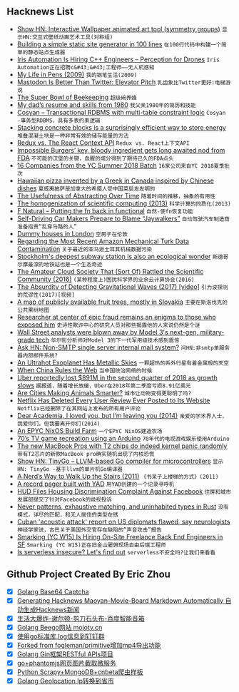 ## Hacknews List


- [Show HN: Interactive Wallpaper animated art tool (symmetry groups)](http://coloring-book.co/wallpaper)  `显示HN:交互式壁纸动画艺术工具(对称组)`
- [Building a simple static site generator in 100 lines](https://smalldata.tech/blog/2018/08/16/building-a-simple-static-site-generator-using-node-js)  `在100行代码中构建一个简单的静态站点生成器`
- [Iris Automation Is Hiring C&#43;&#43; Engineers – Perception for Drones](http://www.irisonboard.com/careers/)  `Iris Automation正在招聘c&#43;&#43;工程师——无人机感知`
- [My Life in Pens (2009)](https://iamjamesward.com/2009/08/18/my-life-in-pens-part-1/)  `我的钢笔生活(2009)`
- [Mastodon Is Better Than Twitter: Elevator Pitch](https://www.codesections.com/blog/mastodon-elevator-pitch/)  `乳齿象比Twitter更好:电梯游说`
- [The Super Bowl of Beekeeping](https://www.nytimes.com/2018/08/15/magazine/the-super-bowl-of-beekeeping.html)  `超级碗养蜂`
- [My dad’s resume and skills from 1980](https://github.com/runvnc/dadsresume)  `我父亲1980年的简历和技能`
- [Cosyan – Transactional RDBMS with multi-table constraint logic](https://github.com/gsvigruha/cosyan)  `Cosyan -事务型RDBMS，具有多表约束逻辑`
- [Stacking concrete blocks is a surprisingly efficient way to store energy](https://qz.com/1355672/stacking-concrete-blocks-is-a-surprisingly-efficient-way-to-store-energy/)  `堆叠混凝土块是一种非常有效的储存能量的方法`
- [Redux vs. The React Context API](https://daveceddia.com/context-api-vs-redux/)  `Redux vs. React上下文API`
- [Impossible Burgers’ key, bloody ingredient gets long awaited nod from FDA](https://arstechnica.com/science/2018/07/ingredient-that-makes-meatless-impossible-burgers-meaty-finally-accepted-by-fda/)  `不可能的汉堡的关键，血腥的成分得到了期待已久的FDA点头`
- [16 Companies from the YC Summer 2018 Batch](https://blog.ycombinator.com/s18-16-companies/)  `16家公司来自YC 2018夏季批次`
- [Hawaiian pizza invented by a Greek in Canada inspired by Chinese dishes](https://en.wikipedia.org/wiki/Hawaiian_pizza)  `夏威夷披萨是加拿大的希腊人受中国菜启发发明的`
- [The Usefulness of Abstracting Over Time](https://maxhallinan.com/posts/2018/08/17/the-usefulness-of-abstracting-over-time/)  `随着时间的推移，抽象的有用性`
- [The homogenization of scientific computing (2013)](http://www.talyarkoni.org/blog/2013/11/18/the-homogenization-of-scientific-computing-or-why-python-is-steadily-eating-other-languages-lunch/)  `科学计算的同质化(2013)`
- [F Natural – Putting the fn back in functional](https://github.com/billhails/PyScheme/wiki)  `自然-使fn恢复功能`
- [Self-Driving Car Makers Prepare to Blame “Jaywalkers”](https://usa.streetsblog.org/2018/08/17/if-self-driving-cars-cant-detect-jaywalkers-they-shouldnt-be-on-the-roads/)  `自动驾驶汽车制造商准备指责“乱穿马路的人”`
- [Dummy houses in London](http://www.urban75.org/london/leinster.html)  `空房子在伦敦`
- [Regarding the Most Recent Amazon Mechanical Turk Data Contamination](https://www.maxhuibai.com/blog/evidence-that-responses-from-repeating-gps-are-random)  `关于最近的亚马逊土耳其机械数据污染`
- [Stockholm&#39;s deepest subway station is also an ecological wonder](https://www.atlasobscura.com/places/kungstradgarden-metro-station)  `斯德哥尔摩最深的地铁站也是一个生态奇迹`
- [The Amateur Cloud Society That (Sort Of) Rattled the Scientific Community (2016)](https://www.nytimes.com/2016/05/08/magazine/the-amateur-cloud-society-that-sort-of-rattled-the-scientific-community.html)  `(某种程度上)困扰科学界的业余云计算协会(2016)`
- [The Absurdity of Detecting Gravitational Waves (2017) [video]](https://www.youtube.com/watch?v=iphcyNWFD10)  `引力波探测的荒谬性(2017)[视频]`
- [A map of publicly available fruit trees, mostly in Slovakia](http://www.fruitmap.sk/)  `主要在斯洛伐克的公共果树地图`
- [Researcher at center of epic fraud remains an enigma to those who exposed him](http://www.sciencemag.org/news/2018/08/researcher-center-epic-fraud-remains-enigma-those-who-exposed-him)  `史诗性欺诈中心的研究人员对那些揭露他的人来说仍然是个谜`
- [Wall Street analysts were blown away by Model 3&#39;s next-gen, military-grade tech](https://markets.businessinsider.com/news/stocks/tesla-model-3-has-next-gen-military-grade-tech-ubs-says-but-will-never-turn-profit-2018-8-1027468439)  `华尔街分析师对Model 3的下一代军用级技术感到震惊`
- [Ask HN: Non-SMTP single server internal mail system?](item?id=17780358)  `问HN:非smtp单服务器内部邮件系统?`
- [An Ultrahot Exoplanet Has Metallic Skies](https://www.scientificamerican.com/article/this-ultrahot-exoplanet-has-metallic-skies/)  `一颗超热的系外行星有着金属般的天空`
- [When China Rules the Web](https://www.foreignaffairs.com/articles/china/2018-08-13/when-china-rules-web)  `当中国统治网络的时候`
- [Uber reportedly lost $891M in the second quarter of 2018 as growth slows](https://www.theverge.com/2018/8/15/17693834/uber-revenue-loss-earnings-q2-2018)  `据报道，随着增长放缓，Uber在2018年第二季度亏损8.91亿美元`
- [Are Cities Making Animals Smarter?](https://www.theatlantic.com/science/archive/2018/08/cities-animal-intelligence-fishing-cats/567538/?single_page=true)  `城市让动物变得更聪明了吗?`
- [Netflix Has Deleted Every User Review Ever Posted to Its Website](https://www.indiewire.com/2018/08/netflix-user-reviews-deleted-1201996038/)  `Netflix已经删除了在其网站上发布的所有用户评论`
- [Dear Academia, I loved you, but I’m leaving you (2014)](http://anothersb.blogspot.com/2014/04/dear-academia-i-loved-you-but-im.html)  `亲爱的学术界人士，我爱你们，但我要离开你们(2014)`
- [An EPYC NixOS Build Farm](https://grahamc.com/blog/an-epyc-nixos-build-farm)  `一个EPYC NixOS建造农场`
- [70’s TV game recreation using an Arduino](http://searle.hostei.com/grant/AVRPong/index.html)  `70年代的电视游戏娱乐使用Arduino`
- [The new MacBook Pros with T2 chips do indeed kernel panic randomly](https://twitter.com/bdkjones/status/1030140659729133568)  `带有T2芯片的新款MacBook pro确实随机出现了内核恐慌`
- [Show HN: TinyGo – LLVM-based Go compiler for microcontrollers](https://github.com/aykevl/tinygo)  `显示HN: TinyGo -基于llvm的单片机Go编译器`
- [A Nerd’s Way to Walk Up the Stairs (2011)](http://blog.tanyakhovanova.com/2011/06/a-nerds-way-to-walk-up-the-stairs/)  `《书呆子上楼梯的方式》(2011)`
- [A record pager built with YAD](https://www.polydesmida.info/BASHing/2018-08-18.html)  `用YAD创建的一个记录寻呼机`
- [HUD Files Housing Discrimination Complaint Against Facebook](https://www.hud.gov/press/press_releases_media_advisories/HUD_No_18_085)  `住房和城市发展部提交了针对Facebook的歧视投诉`
- [Never patterns, exhaustive matching, and uninhabited types in Rust](http://smallcultfollowing.com/babysteps/blog/2018/08/13/never-patterns-exhaustive-matching-and-uninhabited-types-oh-my/)  `没有模式，详尽的匹配，和无人居住的类型在锈`
- [Cuban &#39;acoustic attack&#39; report on US diplomats flawed, say neurologists](https://www.theguardian.com/world/2018/aug/14/cuban-acoustic-attack-report-on-us-diplomats-flawed-say-neurologists)  `神经学家说，古巴关于美国外交官存在缺陷的“声音攻击”报告`
- [Smarking (YC W15) Is Hiring On-Site Freelance Back End Engineers in SF](item?id=17789138)  `Smarking (YC W15)正在旧金山雇佣现场自由后端工程师`
- [Is serverless insecure? Let&#39;s find out](http://www.lambdashell.com/)  `serverless不安全吗?让我们来看看`

## Github Project Created By Eric Zhou

- [x] [Golang Base64 Captcha](https://github.com/mojocn/base64Captcha)
- [x] [Generating Hacknews Maoyan-Movie-Board Markdown Automatically 自动生成Hacknews新闻](https://github.com/dejavuzhou/md-genie)
- [x] [生活大爆炸-谢尔顿-剪刀石头布-百度智能音箱](https://github.com/mojocn/dueros-bang-game)
- [x] [Golang Beego网站 mojotv.cn](https://github.com/mojocn/www.mojotv.cn)
- [x] [使用go标准库,log信息到钉钉群](https://github.com/mojocn/dooger)
- [x] [Forked from fogleman/primitive增加mp4导出功能](https://github.com/mojocn/primitive)
- [x] [Golang Gin框架RESTful APIs项目](https://github.com/JJJJJJJerk/ezier-golang-web-api-framework)
- [x] [go+phantomjs网页图片截取微服务](https://github.com/mojocn/screen_shot)
- [x] [Python Scrapy+MongoDB+cnbeta爬虫样板](https://github.com/mojocn/scrapy_mongodb_boilerplate_cnbeta)
- [x] [Golang Geolocation Ip转换到省市](https://github.com/mojocn/ip2location)